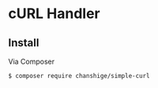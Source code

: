 # cURL Handler  
 
## Install
  
Via Composer  

``` bash
$ composer require chanshige/simple-curl
```
